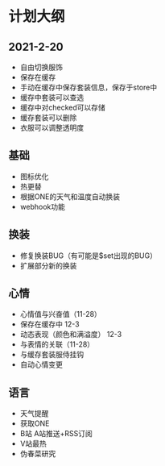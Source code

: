 

# 计划大纲




## 2021-2-20
 * 自由切换服饰
 * 保存在缓存
 * 手动在缓存中保存套装信息，保存于store中
 * 缓存中套装可以查选
 * 缓存中对checked可以存储
 * 缓存套装可以删除 
 * 衣服可以调整透明度





## 基础
* 图标优化
* 热更替
* 根据ONE的天气和温度自动换装
* webhook功能
## 换装

 * 修复换装BUG（有可能是$set出现的BUG）
 *   扩展部分新的换装
## 心情
  * 心情值与兴奋值（11-28）
  * 保存在缓存中 12-3
  * 动态表现（颜色和满溢度） 12-3
  * 与表情的关联（11-28）
  * 与缓存套装服侍挂钩
  * 自动心情变更
 ## 语言
  * 天气提醒
  * 获取ONE
  * B站 A站推送+RSS订阅
  * V站最热
  * 伪春菜研究
